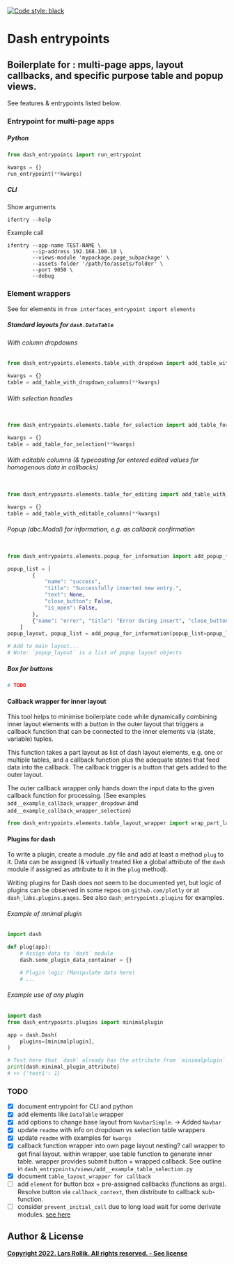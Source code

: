 <!--
-*- coding: utf-8 -*-

 Author: Lars B. Rollik <L.B.Rollik@protonmail.com>
 License:
-->
[![Code style: black](https://img.shields.io/badge/code%20style-black-000000.svg)](https://github.com/python/black)


# Dash entrypoints

Boilerplate for : multi-page apps, layout callbacks, and specific purpose table and popup views.
---

See features & entrypoints listed below.

### Entrypoint for multi-page apps

##### Python

```python
from dash_entrypoints import run_entrypoint

kwargs = {}
run_entrypoint(**kwargs)
```


##### CLI

Show arguments
```shell
ifentry --help
```

Example call
```shell
ifentry --app-name TEST-NAME \
        --ip-address 192.168.100.10 \
        --views-module 'mypackage.page_subpackage' \
        --assets-folder '/path/to/assets/folder' \
        --port 9050 \
        --debug
```



### Element wrappers

See for elements in `from interfaces_entrypoint import elements`

##### Standard layouts for `dash.DataTable`

###### With column dropdowns

```python
from dash_entrypoints.elements.table_with_dropdown import add_table_with_dropdown_columns

kwargs = {}
table = add_table_with_dropdown_columns(**kwargs)
```

###### With selection handles

```python

from dash_entrypoints.elements.table_for_selection import add_table_for_selection

kwargs = {}
table = add_table_for_selection(**kwargs)
```

###### With editable columns (& typecasting for entered edited values for homogenous data in callbacks)

```python

from dash_entrypoints.elements.table_for_editing import add_table_with_editable_columns

kwargs = {}
table = add_table_with_editable_columns(**kwargs)
```

###### Popup (dbc.Modal) for information, e.g. as callback confirmation
```python

from dash_entrypoints.elements.popup_for_information import add_popup_for_information

popup_list = [
        {
            "name": "success",
            "title": "Successfully inserted new entry.",
            "text": None,
            "close_button": False,
            "is_open": False,
        },
        {"name": "error", "title": "Error during insert", "close_button": True},
    ]
popup_layout, popup_list = add_popup_for_information(popup_list=popup_list)

# Add to main layout...
# Note: `popup_layout` is a list of popup layout objects
```

##### Box for buttons

```python
# TODO
```

#### Callback wrapper for inner layout

This tool helps to minimise boilerplate code while dynamically combining inner layout elements
with a button in the outer layout that triggers a callback function that can be connected
to the inner elements via (state, variable) tuples.

This function takes a part layout as list of dash layout elements, e.g. one or multiple tables,
and a callback function plus the adequate states that feed data into the callback.
The callback trigger is a button that gets added to the outer layout.

The outer callback wrapper only hands down the input data to the given callback function for processing.
(See examples `add__example_callback_wrapper_dropdown` and `add__example_callback_wrapper_selection`)

```python
from dash_entrypoints.elements.table_layout_wrapper import wrap_part_layout_for_callback


```

#### Plugins for dash

To write a plugin, create a module .py file and add at least a method `plug` to it.
Data can be assigned (& virtually treated like a global attribute of the `dash` module if assigned as attribute to it in the `plug` method).

Writing plugins for Dash does not seem to be documented yet, but logic of plugins can be observed in some repos on `github.com/plotly` or at `dash_labs.plugins.pages`.
See also `dash_entrypoints.plugins` for examples.

###### Example of mnimal plugin

```python
import dash

def plug(app):
    # Assign data to `dash` module
    dash.some_plugin_data_container = {}

    # Plugin logic (Manipulate data here)
    # ...
```

###### Example use of any plugin

```python
import dash
from dash_entrypoints.plugins import minimalplugin

app = dash.Dash(
    plugins=[minimalplugin],
)

# Test here that `dash` already has the attribute from `minimalplugin`
print(dash.minimal_plugin_attribute)
# >> {'test1': 1}

```



### TODO

- [x] document entrypoint for CLI and python
- [x] add elements like `DataTable` wrapper
- [x] add options to change base layout from `NavbarSimple`. -> Added `Navbar`
- [x] update `readme` with info on dropdown vs selection table wrappers
- [x] update `readme` with examples for `kwargs`
- [x] callback function wrapper into own page layout nesting? call wrapper to get final layout. within wrapper, use table function to generate inner table. wrapper provides submit button + wrapped callback. See outline in `dash_entrypoints/views/add__example_table_selection.py`
- [x] document `table_layout_wrapper for callback`
- [ ] add `element` for button box + pre-assigned callbacks (functions as args). Resolve button via `callback_context`, then distribute to callback sub-function.
- [ ] consider `prevent_initial_call` due to long load wait for some derivate modules. [see here](https://dash.plotly.com/advanced-callbacks#prevent-callbacks-from-being-executed-on-initial-load)

## Author & License
 **[Copyright 2022. Lars Rollik. All rights reserved. - See license](LICENSE)**
